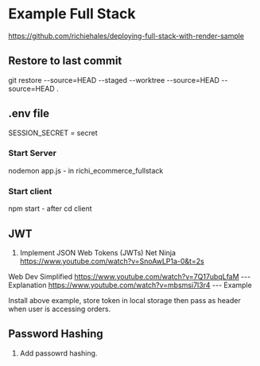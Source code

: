 # Example Full Stack

<https://github.com/richiehales/deploying-full-stack-with-render-sample>

## Restore to last commit

git restore --source=HEAD --staged --worktree --source=HEAD --source=HEAD .

## .env file

SESSION_SECRET =    secret

### Start Server

nodemon app.js - in richi_ecommerce_fullstack

### Start client

npm start - after cd client

## JWT

1. Implement JSON Web Tokens (JWTs)
Net Ninja
<https://www.youtube.com/watch?v=SnoAwLP1a-0&t=2s>

Web Dev Simplified
<https://www.youtube.com/watch?v=7Q17ubqLfaM> --- Explanation
<https://www.youtube.com/watch?v=mbsmsi7l3r4> --- Example

Install above example, store token in local storage then pass as header when user is accessing orders.

## Password Hashing

1. Add passowrd hashing.
